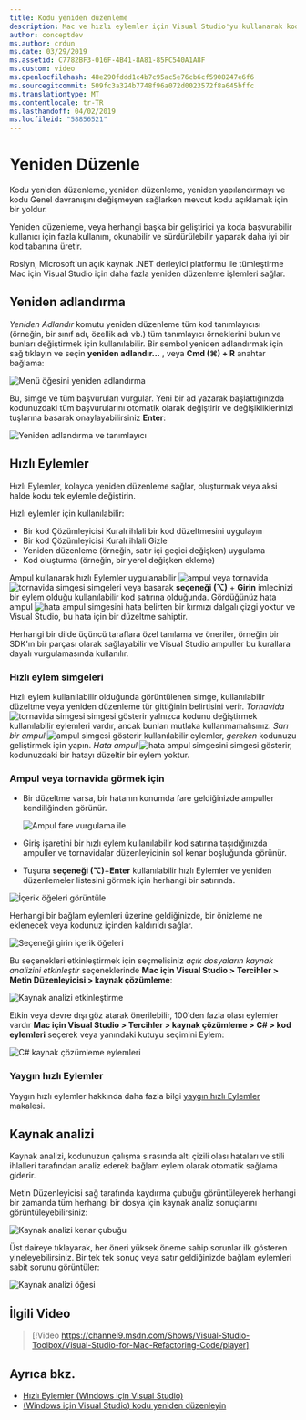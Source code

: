 ```yaml
---
title: Kodu yeniden düzenleme
description: Mac ve hızlı eylemler için Visual Studio'yu kullanarak kod iyileştirme.
author: conceptdev
ms.author: crdun
ms.date: 03/29/2019
ms.assetid: C7782BF3-016F-4B41-8A81-85FC540A1A8F
ms.custom: video
ms.openlocfilehash: 48e290fddd1c4b7c95ac5e76cb6cf5908247e6f6
ms.sourcegitcommit: 509fc3a324b7748f96a072d0023572f8a645bffc
ms.translationtype: MT
ms.contentlocale: tr-TR
ms.lasthandoff: 04/02/2019
ms.locfileid: "58856521"
---
```

# <a name="refactoring"></a>Yeniden Düzenle

Kodu yeniden düzenleme, yeniden düzenleme, yeniden yapılandırmayı ve kodu Genel davranışını değişmeyen sağlarken mevcut kodu açıklamak için bir yoldur.

Yeniden düzenleme, veya herhangi başka bir geliştirici ya koda başvurabilir kullanıcı için fazla kullanım, okunabilir ve sürdürülebilir yaparak daha iyi bir kod tabanına üretir.

Roslyn, Microsoft'un açık kaynak .NET derleyici platformu ile tümleştirme Mac için Visual Studio için daha fazla yeniden düzenleme işlemleri sağlar.

## <a name="renaming"></a>Yeniden adlandırma

*Yeniden Adlandır* komutu yeniden düzenleme tüm kod tanımlayıcısı (örneğin, bir sınıf adı, özellik adı vb.) tüm tanımlayıcı örneklerini bulun ve bunları değiştirmek için kullanılabilir. Bir sembol yeniden adlandırmak için sağ tıklayın ve seçin **yeniden adlandır...** , veya **Cmd (⌘) + R** anahtar bağlama:

![Menü öğesini yeniden adlandırma](media/refactoring-renaming1.png)

Bu, simge ve tüm başvuruları vurgular. Yeni bir ad yazarak başlattığınızda kodunuzdaki tüm başvurularını otomatik olarak değiştirir ve değişikliklerinizi tuşlarına basarak onaylayabilirsiniz **Enter**:

![Yeniden adlandırma ve tanımlayıcı](media/refactoring-renaming2.png)

## <a name="quick-actions"></a>Hızlı Eylemler

Hızlı Eylemler, kolayca yeniden düzenleme sağlar, oluşturmak veya aksi halde kodu tek eylemle değiştirin.

Hızlı eylemler için kullanılabilir:

* Bir kod Çözümleyicisi Kuralı ihlali bir kod düzeltmesini uygulayın
* Bir kod Çözümleyicisi Kuralı ihlali Gizle
* Yeniden düzenleme (örneğin, satır içi geçici değişken) uygulama
* Kod oluşturma (örneğin, bir yerel değişken ekleme)

Ampul kullanarak hızlı Eylemler uygulanabilir ![ampul](media/quick-actions-light-bulb-icon.png) veya tornavida ![tornavida simgesi](media/quick-actions-screwdriver-icon.png) simgeleri veya basarak **seçeneği (⌥)** +  **Girin** imlecinizi bir eylem olduğu kullanılabilir kod satırına olduğunda. Gördüğünüz hata ampul ![hata ampul simgesini](media/quick-actions-error-light-bulb-icon.png) hata belirten bir kırmızı dalgalı çizgi yoktur ve Visual Studio, bu hata için bir düzeltme sahiptir.

Herhangi bir dilde üçüncü taraflara özel tanılama ve öneriler, örneğin bir SDK'ın bir parçası olarak sağlayabilir ve Visual Studio ampuller bu kurallara dayalı vurgulamasında kullanılır.

### <a name="quick-action-icons"></a>Hızlı eylem simgeleri
Hızlı eylem kullanılabilir olduğunda görüntülenen simge, kullanılabilir düzeltme veya yeniden düzenleme tür gittiğinin belirtisini verir. *Tornavida* ![tornavida simgesi](media/quick-actions-screwdriver-icon.png) simgesi gösterir yalnızca kodunu değiştirmek kullanılabilir eylemleri vardır, ancak bunları mutlaka kullanmamalısınız. *Sarı bir ampul* ![ampul](media/quick-actions-light-bulb-icon.png) simgesi gösterir kullanılabilir eylemler, *gereken* kodunuzu geliştirmek için yapın. *Hata ampul* ![hata ampul simgesini](media/quick-actions-error-light-bulb-icon.png) simgesi gösterir, kodunuzdaki bir hatayı düzeltir bir eylem yoktur.

### <a name="to-see-a-light-bulb-or-screwdriver"></a>Ampul veya tornavida görmek için

- Bir düzeltme varsa, bir hatanın konumda fare geldiğinizde ampuller kendiliğinden görünür.

   ![Ampul fare vurgulama ile](media/refactoring-lightbulb-hover.png)

- Giriş işaretini bir hızlı eylem kullanılabilir kod satırına taşıdığınızda ampuller ve tornavidalar düzenleyicinin sol kenar boşluğunda görünür.

- Tuşuna **seçeneği (⌥)**+**Enter** kullanılabilir hızlı Eylemler ve yeniden düzenlemeler listesini görmek için herhangi bir satırında.

![İçerik öğeleri görüntüle](media/refactoring-context-action.png)

Herhangi bir bağlam eylemleri üzerine geldiğinizde, bir önizleme ne eklenecek veya kodunuz içinden kaldırıldı sağlar.

![Seçeneği girin içerik öğeleri](media/refactoring-image2a.png)

Bu seçenekleri etkinleştirmek için seçmelisiniz *açık dosyaların kaynak analizini etkinleştir* seçeneklerinde **Mac için Visual Studio > Tercihler > Metin Düzenleyicisi > kaynak çözümleme**:

![Kaynak analizi etkinleştirme](media/refactoring-options.png)

Etkin veya devre dışı göz atarak önerilebilir, 100'den fazla olası eylemler vardır **Mac için Visual Studio > Tercihler > kaynak çözümleme > C# > kod eylemleri** seçerek veya yanındaki kutuyu seçimini Eylem:

![C# kaynak çözümleme eylemleri](media/refactoring-image3a.png)

### <a name="common-quick-actions"></a>Yaygın hızlı Eylemler

Yaygın hızlı eylemler hakkında daha fazla bilgi [yaygın hızlı Eylemler](/visualstudio/ide/common-quick-actions) makalesi.

## <a name="source-analysis"></a>Kaynak analizi

Kaynak analizi, kodunuzun çalışma sırasında altı çizili olası hataları ve stili ihlalleri tarafından analiz ederek bağlam eylem olarak otomatik sağlama giderir.

Metin Düzenleyicisi sağ tarafında kaydırma çubuğu görüntüleyerek herhangi bir zamanda tüm herhangi bir dosya için kaynak analiz sonuçlarını görüntüleyebilirsiniz:

![Kaynak analizi kenar çubuğu](media/refactoring-image4a.png)

Üst daireye tıklayarak, her öneri yüksek öneme sahip sorunlar ilk gösteren yineleyebilirsiniz. Bir tek tek sonuç veya satır geldiğinizde bağlam eylemleri sabit sorunu görüntüler:

![Kaynak analizi öğesi](media/refactoring-image5.png)

## <a name="related-video"></a>İlgili Video

> [!Video https://channel9.msdn.com/Shows/Visual-Studio-Toolbox/Visual-Studio-for-Mac-Refactoring-Code/player]

## <a name="see-also"></a>Ayrıca bkz.

- [Hızlı Eylemler (Windows için Visual Studio)](/visualstudio/ide/quick-actions)
- [(Windows için Visual Studio) kodu yeniden düzenleyin](/visualstudio/ide/refactoring-in-visual-studio)
